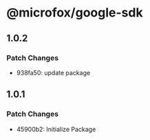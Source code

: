 # @microfox/google-sdk

## 1.0.2

### Patch Changes

- 938fa50: update package

## 1.0.1

### Patch Changes

- 45900b2: Initialize Package

